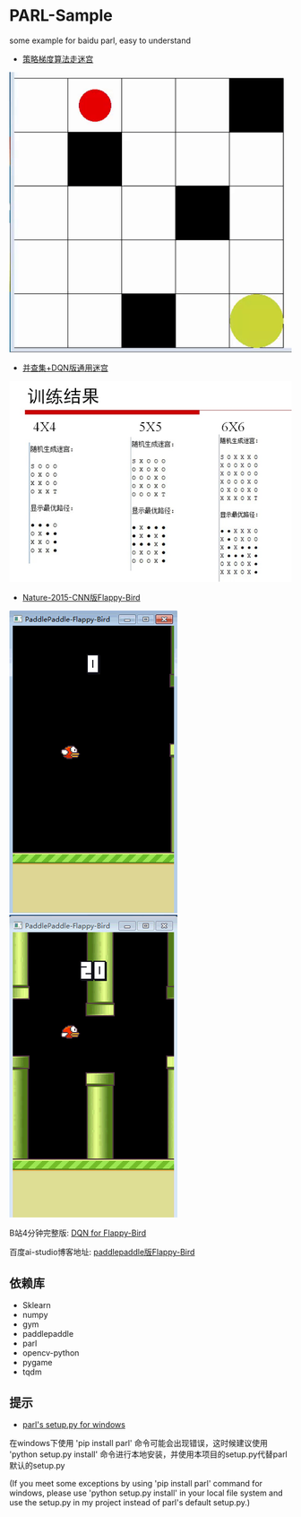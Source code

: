 # PARL-Sample
some example for baidu parl, easy to understand
* [策略梯度算法走迷宫](/mcpg/)

![img](/mcpg/result-output/result.gif)

* [并查集+DQN版通用迷宫](/maze_unionFind/)

![img](/maze_unionFind/log_dir/result.jpg)

* [Nature-2015-CNN版Flappy-Bird](/flappy_bird/)

![img](/flappy_bird/log_dir/birdTest01.gif)    ![img](/flappy_bird/log_dir/birdTest02.gif)

B站4分钟完整版: [DQN for Flappy-Bird](https://www.bilibili.com/video/av49282860/)

百度ai-studio博客地址: [paddlepaddle版Flappy-Bird](https://aistudio.baidu.com/aistudio/#/projectdetail/51092)


## 依赖库

* Sklearn
* numpy
* gym
* paddlepaddle
* parl
* opencv-python
* pygame
* tqdm

## 提示
* [parl's setup.py for windows](/setup-for-windows/)

在windows下使用 'pip install parl' 命令可能会出现错误，这时候建议使用 'python setup.py install' 命令进行本地安装，并使用本项目的setup.py代替parl默认的setup.py

(If you meet some exceptions by using 'pip install parl' command for windows, please use 'python setup.py install' in your local file system
and use the setup.py in my project instead of parl's default setup.py.)
